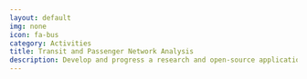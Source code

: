 ```yaml
---
layout: default
img: none
icon: fa-bus
category: Activities
title: Transit and Passenger Network Analysis
description: Develop and progress a research and open-source application development agenda to support these complicated modes.
---
```


